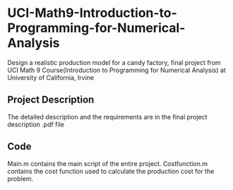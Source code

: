 # UCI-Math9-Introduction-to-Programming-for-Numerical-Analysis
Design a realistic production model for a candy factory, final project from UCI Math 9 Course(Introduction to Programming for Numerical  Analysis) at University of California, Irvine

## Project Description
The detailed description and the requirements are in the final project description .pdf file

## Code
Main.m contains the main script of the entire project. 
Costfunction.m contains the cost function used to calculate the production cost for the problem. 
